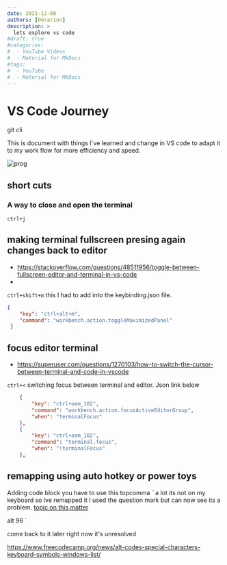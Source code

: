 ```yaml
---
date: 2021-12-08
authors: [Þórarinn]
description: >
  lets explore vs code
#draft: true
#categories:
#  - YouTube Videos
#  - Material for MkDocs
#tags:
#  - YouTube
#  - Material for MkDocs
---
```

# VS Code Journey
git cli

This is document with things I`ve learned and change in VS code to adapt it to my work flow for more efficiency and speed.

![prog](https://images.rawpixel.com/image_800/cHJpdmF0ZS9sci9pbWFnZXMvd2Vic2l0ZS8yMDIzLTAzL2ZsNzE1ODU4NDY2OC1pbWFnZS5qcGc.jpg)

<!-- more -->

## short cuts

### A way to close and open the terminal
``ctrl+j``

## making terminal fullscreen presing again changes back to editor

- https://stackoverflow.com/questions/48511956/toggle-between-fullscreen-editor-and-terminal-in-vs-code
- 
``ctrl+shift+m`` this I had to add into the keybinding.json file.

```JSON 
{
    "key": "ctrl+alt+m",
    "command": "workbench.action.toggleMaximizedPanel"
 }
```

## focus editor terminal

- https://superuser.com/questions/1270103/how-to-switch-the-cursor-between-terminal-and-code-in-vscode 

``ctrl+<`` switching focus between terminal and editor. Json link below

```json
    {
        "key": "ctrl+oem_102",
        "command": "workbench.action.focusActiveEditorGroup",
        "when": "terminalFocus"
    },
    {
        "key": "ctrl+oem_102",
        "command": "terminal.focus",
        "when": "!terminalFocus"
    },
```

## remapping using auto hotkey or power toys

Adding code block you have to use this topcomma *`* a lot its not on my keyboard so ive remapped it I used the question mark but can now see its a problem.
[topic on this matter](https://superuser.com/questions/406211/how-to-make-if-its-possible-character-on-windows-without-alt-96)

alt 96     `

come back to it later right now it's unresolved

https://www.freecodecamp.org/news/alt-codes-special-characters-keyboard-symbols-windows-list/ 
